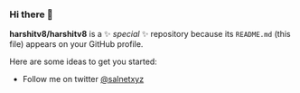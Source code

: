 ### Hi there 👋

**harshitv8/harshitv8** is a ✨ _special_ ✨ repository because its `README.md` (this file) appears on your GitHub profile.

Here are some ideas to get you started:

- Follow me on twitter [@salnetxyz](https://twitter.com/salnetxyz)
